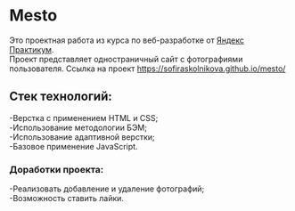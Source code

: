 # **Mesto**

Это проектная работа из курса по веб-разработке от [Яндекс Практикум](https://practicum.yandex.ru/). \
Проект представляет одностраничный сайт с фотографиями пользователя.
Ссылка на проект https://sofiraskolnikova.github.io/mesto/
## **Стек технологий:**
-Верстка с применением HTML и CSS; \
-Использование методологии БЭМ;\
-Использование адаптивной верстки;\
-Базовое применение JavaScript.

### **Доработки проекта:**
-Реализовать добавление и удаление фотографий;\
-Возможность ставить лайки.